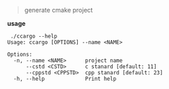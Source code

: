
> generate cmake project

**usage**

```
 ./ccargo --help
Usage: ccargo [OPTIONS] --name <NAME>

Options:
  -n, --name <NAME>      project name
      --cstd <CSTD>      c stanard [default: 11]
      --cppstd <CPPSTD>  cpp stanard [default: 23]
  -h, --help             Print help
```

